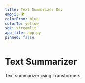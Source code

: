 ```yaml
---
title: Text Summarizer Dev
emoji: 🌍
colorFrom: blue
colorTo: yellow
sdk: streamlit
app_file: app.py
pinned: false
---
```


# Text Summarizer
Text summarizer using Transformers